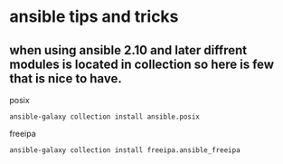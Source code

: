 # ansible tips and tricks 

## when using ansible 2.10 and later diffrent modules is located in collection so here is few that is nice to have.


posix
```
ansible-galaxy collection install ansible.posix
```

freeipa 
```
ansible-galaxy collection install freeipa.ansible_freeipa
```
